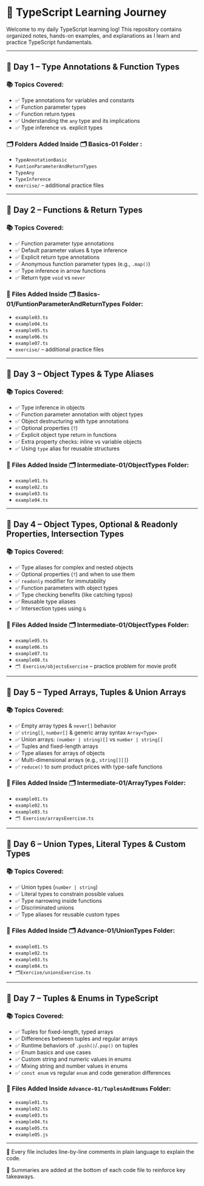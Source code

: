 # 📘 TypeScript Learning Journey

Welcome to my daily TypeScript learning log! This repository contains organized notes, hands-on examples, and explanations as I learn and practice TypeScript fundamentals.

---

## 📅 Day 1 – Type Annotations & Function Types

### 📚 Topics Covered:
- ✅ Type annotations for variables and constants
- ✅ Function parameter types
- ✅ Function return types
- ✅ Understanding the `any` type and its implications
- ✅ Type inference vs. explicit types

### 🗂️ Folders Added Inside 🗂️ Basics-01 Folder :
- `TypeAnnotationBasic`
- `FuntionParameterAndReturnTypes`
- `TypeAny`
- `TypeInference`
- `exercise/` – additional practice files

---

## 📅 Day 2 – Functions & Return Types

### 📚 Topics Covered:
- ✅ Function parameter type annotations
- ✅ Default parameter values & type inference
- ✅ Explicit return type annotations
- ✅ Anonymous function parameter types (e.g., `.map()`)
- ✅ Type inference in arrow functions
- ✅ Return type `void` vs `never`

### 📖 Files Added Inside 🗂️ Basics-01/FuntionParameterAndReturnTypes Folder:
- `example03.ts`
- `example04.ts`
- `example05.ts`
- `example06.ts`
- `example07.ts`
- `exercise/` – additional practice files
---

## 📅 Day 3 – Object Types & Type Aliases

### 📚 Topics Covered:
- ✅ Type inference in objects
- ✅ Function parameter annotation with object types
- ✅ Object destructuring with type annotations
- ✅ Optional properties (`?`)
- ✅ Explicit object type return in functions
- ✅ Extra property checks: inline vs variable objects
- ✅ Using `type` alias for reusable structures

### 📖 Files Added Inside 🗂️ Intermediate-01/ObjectTypes Folder:
- `example01.ts`
- `example02.ts`
- `example03.ts`
- `example04.ts`
---

## 📅 Day 4 – Object Types, Optional & Readonly Properties, Intersection Types

### 📚 Topics Covered:

- ✅ Type aliases for complex and nested objects
- ✅ Optional properties (`?`) and when to use them
- ✅ `readonly` modifier for immutability
- ✅ Function parameters with object types
- ✅ Type checking benefits (like catching typos)
- ✅ Reusable type aliases
- ✅ Intersection types using `&`

### 📖 Files Added Inside 🗂️ Intermediate-01/ObjectTypes Folder:
- `example05.ts`
- `example06.ts`
- `example07.ts`
- `example08.ts`
- `🗂️ Exercise/objectsExercise` – practice problem for movie profit

---

## 📅 Day 5 – Typed Arrays, Tuples & Union Arrays

### 📚 Topics Covered:

- ✅ Empty array types & `never[]` behavior
- ✅ `string[]`, `number[]` & generic array syntax `Array<Type>`
- ✅ Union arrays: `(number | string)[]` vs `number | string[]`
- ✅ Tuples and fixed-length arrays
- ✅ Type aliases for arrays of objects
- ✅ Multi-dimensional arrays (e.g., `string[][]`)
- ✅ `reduce()` to sum product prices with type-safe functions

### 📖 Files Added Inside 🗂️ Intermediate-01/ArrayTypes Folder:
- `example01.ts`
- `example02.ts`
- `example03.ts`
- `🗂️ Exercise/arraysExercise.ts`

---

## 📅 Day 6 – Union Types, Literal Types & Custom Types

### 📚 Topics Covered:
- ✅ Union types (`number | string`)
- ✅ Literal types to constrain possible values
- ✅ Type narrowing inside functions
- ✅ Discriminated unions
- ✅ Type aliases for reusable custom types

### 📖 Files Added Inside 🗂️ Advance-01/UnionTypes Folder:
- `example01.ts`
- `example02.ts`
- `example03.ts`
- `example04.ts`
- `🗂️Exercise/unionsExercise.ts` 
---

## 📅 Day 7 – Tuples & Enums in TypeScript

### 📚 Topics Covered:
- ✅ Tuples for fixed-length, typed arrays
- ✅ Differences between tuples and regular arrays
- ✅ Runtime behaviors of `.push()`/`.pop()` on tuples
- ✅ Enum basics and use cases
- ✅ Custom string and numeric values in enums
- ✅ Mixing string and number values in enums
- ✅ `const enum` vs regular `enum` and code generation differences

### 📁 Files Added Inside `Advance-01/TuplesAndEnums` Folder:
- `example01.ts`
- `example02.ts`
- `example03.ts`
- `example04.ts`
- `example05.ts`
- `example05.js` 

--- 
💬 Every file includes line-by-line comments in plain language to explain the code.

📌 Summaries are added at the bottom of each code file to reinforce key takeaways.